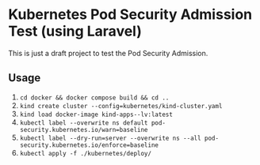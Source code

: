 # Kubernetes Pod Security Admission Test (using Laravel)

This is just a draft project to test the Pod Security Admission.

## Usage

1. `cd docker && docker compose build && cd ..`
1. `kind create cluster --config=kubernetes/kind-cluster.yaml`
1. `kind load docker-image kind-apps--lv:latest`
1. `kubectl label --overwrite ns default pod-security.kubernetes.io/warn=baseline`
1. `kubectl label --dry-run=server --overwrite ns --all pod-security.kubernetes.io/enforce=baseline`
1. `kubectl apply -f ./kubernetes/deploy/`
